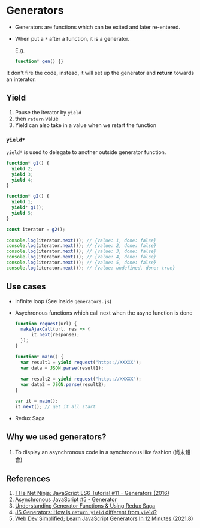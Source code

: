# Generators

+ Generators are functions which can be exited and later re-entered.
+ When put a `*` after a function, it is a generator.

  E.g.

  ```javascript
  function* gen() {} 
  ```

It don't fire the code, instead, it will set up the generator and **return** towards an interator.

## Yield

1. Pause the iterator by `yield`
2. then `return` value
3. Yield can also take in a value when we retart the function

### `yield*`

`yield*` is used to delegate to another outside generator function.

```javascript
function* g1() {
  yield 2;
  yield 3;
  yield 4;
}

function* g2() {
  yield 1;
  yield* g1();
  yield 5;
}

const iterator = g2();

console.log(iterator.next()); // {value: 1, done: false}
console.log(iterator.next()); // {value: 2, done: false}
console.log(iterator.next()); // {value: 3, done: false}
console.log(iterator.next()); // {value: 4, done: false}
console.log(iterator.next()); // {value: 5, done: false}
console.log(iterator.next()); // {value: undefined, done: true}
```

## Use cases

+ Infinite loop (See inside `generators.js`)
+ Asychronous functions which call next when the async function is done

  ```javascript
  function request(url) {
    makeAjaxCall(url, res => {
    	it.next(response); 
    });
  }
  
  function* main() {
    var result1 = yield request("https://XXXXX");
    var data = JSON.parse(result1);
    
    var result2 = yield request("https://XXXXX");
    var data2 = JSON.parse(result2);
  }
  
  var it = main();
  it.next(); // get it all start
  ```

+ Redux Saga

## Why we used generators?

1. To display an asynchronous code in a synchronous like fashion (尚未體會) 

## References

1. [THe Net Ninja; JavaScript ES6 Tutorial #11 - Generators (2016)](https://youtu.be/Ojis8iFIjDQ)
2. [Asynchronous JavaScript #5 - Generator](https://youtu.be/pnS2lBQuLGc)
3. [Understanding Generator Functions & Using Redux Saga](https://youtu.be/o3A9EvMspig)
4. [JS Generators: How is `return yield` different from `yield`?](https://stackoverflow.com/questions/42309185/js-generators-how-is-return-yield-different-from-yield)
5. [Web Dev Simplified; Learn JavaScript Generators In 12 Minutes (2021.8)](https://youtu.be/IJ6EgdiI_wU)

